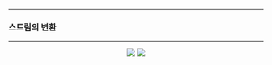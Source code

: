 -----
### 스트림의 변환
-----
<div align="center">
<img src="https://github.com/sooyounghan/Java/assets/34672301/1377ecce-bacb-46e1-a33f-c4b38603c80c">
<img src="https://github.com/sooyounghan/Java/assets/34672301/18ce895b-dc45-4cc8-98c1-94648700805f">
</div>
